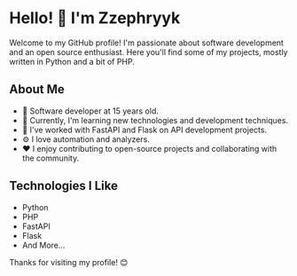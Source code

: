 # Hello! 👋 I'm Zzephryyk

Welcome to my GitHub profile! I'm passionate about software development and an open source enthusiast. Here you'll find some of my projects, mostly written in Python and a bit of PHP.

## About Me

- 👦 Software developer at 15 years old.
- 🌱 Currently, I'm learning new technologies and development techniques.
- 💼 I've worked with FastAPI and Flask on API development projects.
- ⚙️ I love automation and analyzers.
- ❤️ I enjoy contributing to open-source projects and collaborating with the community.

## Technologies I Like

- Python
- PHP
- FastAPI
- Flask
- And More...

<!--## Contact  -->

Thanks for visiting my profile! 😊

